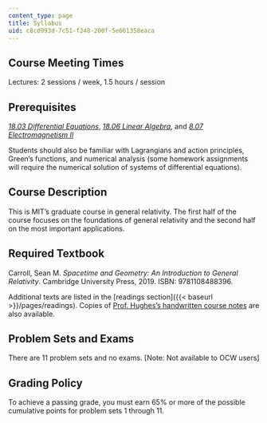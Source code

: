```yaml
---
content_type: page
title: Syllabus
uid: c8cd993d-7c51-f248-200f-5e661358eaca
---
```


Course Meeting Times
--------------------

Lectures: 2 sessions / week, 1.5 hours / session

Prerequisites
-------------

_[18.03 Differential Equations](/courses/18-03sc-differential-equations-fall-2011)_, _[18.06 Linear Algebra](/courses/18-06sc-linear-algebra-fall-2011)_, and _[8.07 Electromagnetism II](/courses/8-07-electromagnetism-ii-fall-2012)_

Students should also be familiar with Lagrangians and action principles, Green’s functions, and numerical analysis (some homework assignments will require the numerical solution of systems of differential equations).

Course Description
------------------

This is MIT’s graduate course in general relativity. The first half of the course focuses on the foundations of general relativity and the second half on the most important applications.

Required Textbook
-----------------

Carroll, Sean M. _Spacetime and Geometry: An Introduction to General Relativity_. Cambridge University Press, 2019. ISBN: 9781108488396.

Additional texts are listed in the [readings section]({{< baseurl >}}/pages/readings). Copies of [Prof. Hughes’s handwritten course notes](https://web.mit.edu/sahughes/www/8.962/index.html) are also available.

Problem Sets and Exams 
-----------------------

There are 11 problem sets and no exams. \[Note: Not available to OCW users\]

Grading Policy
--------------

To achieve a passing grade, you must earn 65% or more of the possible cumulative points for problem sets 1 through 11.
